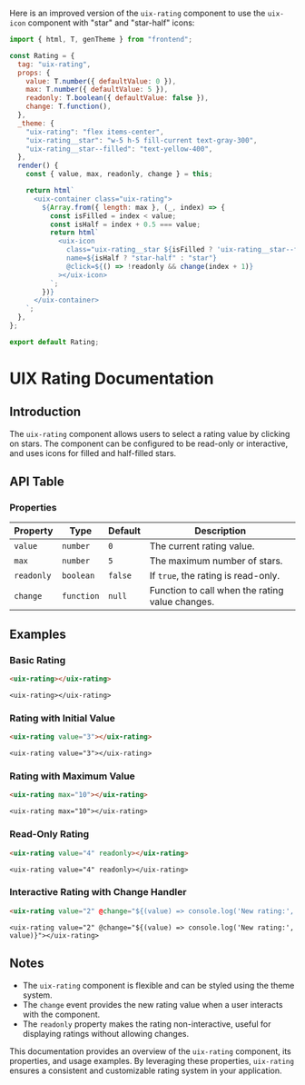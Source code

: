Here is an improved version of the `uix-rating` component to use the `uix-icon` component with "star" and "star-half" icons:

```javascript
import { html, T, genTheme } from "frontend";

const Rating = {
  tag: "uix-rating",
  props: {
    value: T.number({ defaultValue: 0 }),
    max: T.number({ defaultValue: 5 }),
    readonly: T.boolean({ defaultValue: false }),
    change: T.function(),
  },
  _theme: {
    "uix-rating": "flex items-center",
    "uix-rating__star": "w-5 h-5 fill-current text-gray-300",
    "uix-rating__star--filled": "text-yellow-400",
  },
  render() {
    const { value, max, readonly, change } = this;

    return html`
      <uix-container class="uix-rating">
        ${Array.from({ length: max }, (_, index) => {
          const isFilled = index < value;
          const isHalf = index + 0.5 === value;
          return html`
            <uix-icon
              class="uix-rating__star ${isFilled ? 'uix-rating__star--filled' : ''}"
              name=${isHalf ? "star-half" : "star"}
              @click=${() => !readonly && change(index + 1)}
            ></uix-icon>
          `;
        })}
      </uix-container>
    `;
  },
};

export default Rating;
```

# UIX Rating Documentation

## Introduction
The `uix-rating` component allows users to select a rating value by clicking on stars. The component can be configured to be read-only or interactive, and uses icons for filled and half-filled stars.

## API Table

### Properties

| Property  | Type      | Default | Description                                    |
|-----------|-----------|---------|------------------------------------------------|
| `value`   | `number`  | `0`     | The current rating value.                      |
| `max`     | `number`  | `5`     | The maximum number of stars.                   |
| `readonly`| `boolean` | `false` | If `true`, the rating is read-only.            |
| `change`  | `function`| `null`  | Function to call when the rating value changes.|

## Examples

### Basic Rating
```html
<uix-rating></uix-rating>
```
```code
<uix-rating></uix-rating>
```

### Rating with Initial Value
```html
<uix-rating value="3"></uix-rating>
```
```code
<uix-rating value="3"></uix-rating>
```

### Rating with Maximum Value
```html
<uix-rating max="10"></uix-rating>
```
```code
<uix-rating max="10"></uix-rating>
```

### Read-Only Rating
```html
<uix-rating value="4" readonly></uix-rating>
```
```code
<uix-rating value="4" readonly></uix-rating>
```

### Interactive Rating with Change Handler
```html
<uix-rating value="2" @change="${(value) => console.log('New rating:', value)}"></uix-rating>
```
```code
<uix-rating value="2" @change="${(value) => console.log('New rating:', value)}"></uix-rating>
```

## Notes
- The `uix-rating` component is flexible and can be styled using the theme system.
- The `change` event provides the new rating value when a user interacts with the component.
- The `readonly` property makes the rating non-interactive, useful for displaying ratings without allowing changes.

This documentation provides an overview of the `uix-rating` component, its properties, and usage examples. By leveraging these properties, `uix-rating` ensures a consistent and customizable rating system in your application.